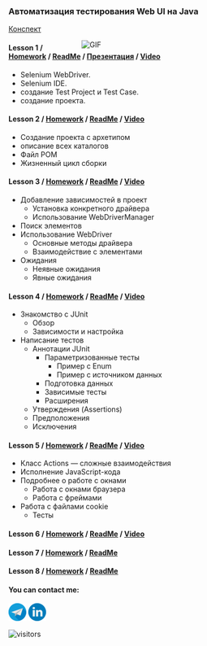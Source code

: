 ### Автоматизация тестирования Web UI на Java
[Конспект](https://docs.google.com/document/d/181muqFNP63lVc-1oviBRtKAPOJxwerF-z5g7w_pDcqk/edit)

<img align="right" alt="GIF" src="https://raw.githubusercontent.com/rahul-jha98/rahul-jha98/main/techstack.gif" width="360px"/>

#### Lesson 1 / [Homework](https://github.com/Mybono/java_auto_test/blob/master/hw1.md) / [ReadMe](https://docs.google.com/document/d/1qQQpqAhP8xGnzGrPBHibUkg8CAS1ZKZ3m5uQBN_DXBU/edit#) / [Презентация](https://docs.google.com/presentation/d/1C0SCmIOA3Y5PvG7eLGkWMhBXT_b3wb54HKbG_7_D1pk/edit#slide=id.g9f2439d07b_0_5) / [Video](https://youtu.be/BNUkXyqy5Ao)
- Selenium WebDriver.
- Selenium IDE.
- создание Test Project и Test Case.
- cоздание проекта.

#### Lesson 2 / [Homework](https://github.com/Mybono/java_auto_test/blob/master/hw2.md) / [ReadMe](https://docs.google.com/document/d/1krCrvT9nksdl5diHcpqj1Q9ER6ujQs_iB8FnW_rWRBQ/edit#) / [Video](https://youtu.be/-1eJjeTLYfY)
- Создание проекта с архетипом
- описание всех каталогов
- Файл POM
- Жизненный цикл сборки
#### Lesson 3 / [Homework](https://github.com/Mybono/java_auto_test/blob/master/hw3.md) / [ReadMe](https://docs.google.com/document/d/1QJEcPxJu9ZYmcZuad7gIPjZ8XHss0wYTQ4rJjnPcCUI/edit#heading=h.gjdgxs) / [Video](https://youtu.be/nKWZpsD-wB4)
- Добавление зависимостей в проект
    - Установка конкретного драйвера
    - Использование WebDriverManager
- Поиск элементов
- Использование WebDriver
    - Основные методы драйвера
    - Взаимодействие с элементами
- Ожидания
    - Неявные ожидания
    - Явные ожидания
#### Lesson 4 / [Homework]() / [ReadMe](https://docs.google.com/document/d/1kn3o_AsxfAgrJW-g74b_-zaRkSXYXAv2PGlpD4gWR8E/edit) / [Video](https://youtu.be/mgcQdf-zSXE)
- Знакомство с JUnit
    - Обзор
    - Зависимости и настройка
- Написание тестов
    - Аннотации JUnit
        - Параметризованные тесты
            - Пример с Enum
            - Пример с источником данных
        - Подготовка данных
        - Зависимые тесты
        - Расширения
    - Утверждения (Assertions)
    - Предположения
    - Исключения
#### Lesson 5 / [Homework]() / [ReadMe](https://docs.google.com/document/d/1B19u7lSlRF1cuQUdS8ujHUou7Rtg17uMPJC9xb3PnLg/edit) / [Video](https://youtu.be/vfoWMbxE1pc)
- Класс Actions — сложные взаимодействия 
- Исполнение JavaScript-кода 
- Подробнее о работе с окнами
  - Работа с окнами браузера
  - Работа с фреймами
- Работа с файлами cookie
  - Тесты

#### Lesson 6 / [Homework]() / [ReadMe](https://docs.google.com/document/d/1r_qsHO2x9I5pXyqbr-WH8qYSDak71oxTRMBqOIvvu7A/edit) / [Video](https://youtu.be/wBATJwzUn8c) 
#### Lesson 7 / [Homework]() / [ReadMe]()
#### Lesson 8 / [Homework]() / [ReadMe]()



#### You can contact me:
[![telegram][logotelegram]][telegram]
[![linkedin][logolinkedin]][linkedin]



![visitors](https://visitor-badge.glitch.me/badge?page_id=https://github.com/Mybono/java_auto_test)


[telegram]: https://t.me/Artur_QA
[logotelegram]: https://github.com/Mybono/Mybono/blob/main/assets/telegran%2035%20px.png
[linkedin]: http://linkedin.com/def-say-hello
[logolinkedin]: https://github.com/Mybono/Mybono/blob/main/assets/linedin%2035px.png
[linkedin]: https://github.com/Mybono/Mybono/blob/main/assets/linkedin.png

  
